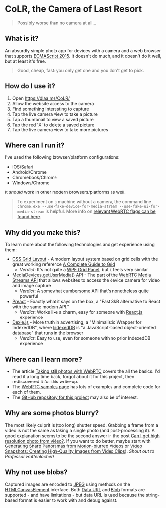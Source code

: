 # CoLR, the Camera of Last Resort

> Possibly worse than no camera at all...

## What is it?

An absurdly simple photo app for devices with a camera and a web browser that supports [ECMAScript 2015](https://en.wikipedia.org/wiki/ECMAScript).
It doesn't do much, and it doesn't do it well, but at least it's free.

> Good, cheap, fast: you only get one and you don't get to pick.

## How do I use it?

1. Open <https://dlaa.me/CoLR/>
2. Allow the website access to the camera
3. Find something interesting to capture
4. Tap the live camera view to take a picture
5. Tap a thumbnail to view a saved picture
6. Tap the red 'X' to delete a saved picture
7. Tap the live camera view to take more pictures

## Where can I run it?

I've used the following browser/platform configurations:

- iOS/Safari
- Android/Chrome
- Chromebook/Chrome
- Windows/Chrome

It _should_ work in other modern browsers/platforms as well.

> To experiment on a machine without a camera, the command line `chrome.exe --use-fake-device-for-media-stream --use-fake-ui-for-media-stream` is helpful.
> More info on [relevant WebRTC flags can be found here](https://webrtc.org/testing/).

## Why did you make this?

To learn more about the following technologies and get experience using them:

- [CSS Grid Layout](https://developer.mozilla.org/en-US/docs/Web/CSS/CSS_Grid_Layout) - A modern layout system based on grid cells with the great working reference [A Complete Guide to Grid](https://css-tricks.com/snippets/css/complete-guide-grid/)
  - *Verdict*: It's not quite a [WPF Grid Panel](https://docs.microsoft.com/en-us/dotnet/api/system.windows.controls.grid?view=netframework-4.8), but it feels very similar
- [MediaDevices.getUserMedia() API](https://developer.mozilla.org/en-US/docs/Web/API/MediaDevices/getUserMedia) - The part of the [WebRTC Media Streams API](https://developer.mozilla.org/en-US/docs/Web/API/Media_Streams_API) that allows websites to access the device camera for video and image capture
  - *Verdict*: A somewhat cumbersome API that's nonetheless quite powerful
- [Preact](https://preactjs.com/) - Exactly what it says on the box, a "Fast 3kB alternative to React with the same modern API."
  - *Verdict*: Works like a charm, easy for someone with [React.js](https://reactjs.org/) experience
- [Dexie.js](https://dexie.org/) - More truth in advertising, a "Minimalistic Wrapper for IndexedDB", where [IndexedDB](https://developer.mozilla.org/en-US/docs/Web/API/IndexedDB_API) is "a JavaScript-based object-oriented database" that runs in the browser
  - *Verdict*: Easy to use, even for someone with no prior IndexedDB experience

## Where can I learn more?

- The article [Taking still photos with WebRTC](https://developer.mozilla.org/en-US/docs/Web/API/WebRTC_API/Taking_still_photos) covers the all the basics.
  I'd read it a long time back, forgot about it for this project, then rediscovered it for this write-up.
- The [WebRTC samples page](https://webrtc.github.io/samples/) has lots of examples and complete code for each of them.
- The [GitHub repository for this project](https://github.com/DavidAnson) may also be of interest.

## Why are some photos blurry?

The most likely culprit is (too long) shutter speed.
Grabbing a frame from a video is not the same as taking a single photo (and post-processing it).
A good explanation seems to be the second answer in the post [Can I get high resolution photo from video?](https://photo.stackexchange.com/questions/7872/can-i-get-high-resolution-photo-from-video).
If you want to do better, maybe start with [Generating Sharp Panoramas from Motion-blurred Videos](https://neelj.com/projects/sharppanoramas/) or [Video Snapshots: Creating High-Quality Images from Video Clips](http://www.eecs.harvard.edu/~kalyans/research/snapshots/VideoSnapshots_TVCG12.pdf)).
*Shout out to Professor Huttenlocher!*

## Why not use blobs?

Captured images are encoded to [JPEG](https://en.wikipedia.org/wiki/JPEG) using methods on the [HTMLCanvasElement](https://developer.mozilla.org/en-US/docs/Web/API/HTMLCanvasElement) interface.
Both [Data URL](https://developer.mozilla.org/en-US/docs/Web/HTTP/Basics_of_HTTP/Data_URIs) and [Blob](https://developer.mozilla.org/en-US/docs/Web/API/Blob) formats are supported - and have limitations - but data URL is used because the string-based format is easier to work with and debug against.
